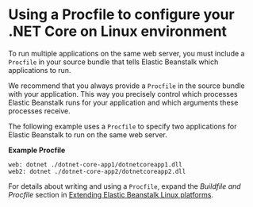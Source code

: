 # Using a Procfile to configure your \.NET Core on Linux environment<a name="dotnet-linux-procfile"></a>

To run multiple applications on the same web server, you must include a `Procfile` in your source bundle that tells Elastic Beanstalk which applications to run\.

We recommend that you always provide a `Procfile` in the source bundle with your application\. This way you precisely control which processes Elastic Beanstalk runs for your application and which arguments these processes receive\.

The following example uses a `Procfile` to specify two applications for Elastic Beanstalk to run on the same web server\.

**Example Procfile**  

```
web: dotnet ./dotnet-core-app1/dotnetcoreapp1.dll
web2: dotnet ./dotnet-core-app2/dotnetcoreapp2.dll
```

For details about writing and using a `Procfile`, expand the *Buildfile and Procfile* section in [Extending Elastic Beanstalk Linux platforms](platforms-linux-extend.md)\.